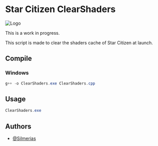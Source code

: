 # Star Citizen ClearShaders

![Logo][FS]

This is a work in progress.

This script is made to clear the shaders cache of Star Citizen at launch.

## Compile

### Windows

```ps1
g++ -o ClearShaders.exe ClearShaders.cpp
```

## Usage

```ps1
ClearShaders.exe
```

## Authors

- [@Silmerias](https://www.github.com/Silmerias)

[FS]: https://frogswarm.fr/data/imgs/logo-devops-github.png
